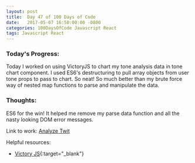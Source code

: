 ```yaml
---
layout: post
title:  Day 47 of 100 Days of Code
date:   2017-05-07 16:50:00:00 -0800
categories: 100DaysOfCode Javascript React
tags: Javascript React
---
```


### Today's Progress:
Today I worked on using VictoryJS to chart my tone analysis data in tone chart component. I used ES6's destructuring to pull array objects from user tone props to pass to chart. So neat! So much better than my brute force way of nested map functions to parse and manipulate the data.

### Thoughts:
ES6 for the win! It helped me remove my parse data function and all the nasty looking DOM error messages.


Link to work: [Analyze Twit](https://github.com/yenly/analyze_twit)

Helpful resources:
* [Victory JS](https://formidable.com/open-source/victory/){:target="_blank"}

